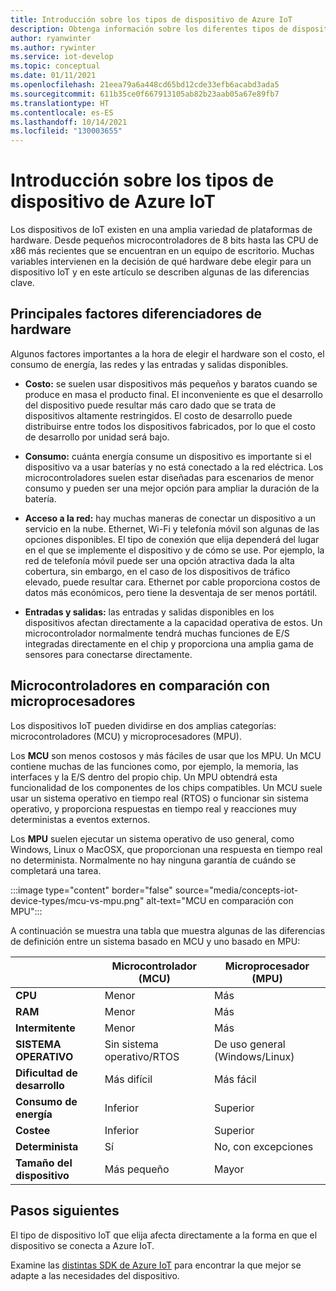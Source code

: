 ```yaml
---
title: Introducción sobre los tipos de dispositivo de Azure IoT
description: Obtenga información sobre los diferentes tipos de dispositivos compatibles con Azure IoT y las herramientas disponibles.
author: ryanwinter
ms.author: rywinter
ms.service: iot-develop
ms.topic: conceptual
ms.date: 01/11/2021
ms.openlocfilehash: 21eea79a6a448cd65bd12cde33efb6acabd3ada5
ms.sourcegitcommit: 611b35ce0f667913105ab82b23aab05a67e89fb7
ms.translationtype: HT
ms.contentlocale: es-ES
ms.lasthandoff: 10/14/2021
ms.locfileid: "130003655"
---
```

# <a name="overview-of-azure-iot-device-types"></a>Introducción sobre los tipos de dispositivo de Azure IoT
Los dispositivos de IoT existen en una amplia variedad de plataformas de hardware. Desde pequeños microcontroladores de 8 bits hasta las CPU de x86 más recientes que se encuentran en un equipo de escritorio. Muchas variables intervienen en la decisión de qué hardware debe elegir para un dispositivo IoT y en este artículo se describen algunas de las diferencias clave.

## <a name="key-hardware-differentiators"></a>Principales factores diferenciadores de hardware
Algunos factores importantes a la hora de elegir el hardware son el costo, el consumo de energía, las redes y las entradas y salidas disponibles.

* **Costo:** se suelen usar dispositivos más pequeños y baratos cuando se produce en masa el producto final. El inconveniente es que el desarrollo del dispositivo puede resultar más caro dado que se trata de dispositivos altamente restringidos. El costo de desarrollo puede distribuirse entre todos los dispositivos fabricados, por lo que el costo de desarrollo por unidad será bajo.

* **Consumo:** cuánta energía consume un dispositivo es importante si el dispositivo va a usar baterías y no está conectado a la red eléctrica. Los microcontroladores suelen estar diseñadas para escenarios de menor consumo y pueden ser una mejor opción para ampliar la duración de la batería.

* **Acceso a la red:** hay muchas maneras de conectar un dispositivo a un servicio en la nube. Ethernet, Wi-Fi y telefonía móvil son algunas de las opciones disponibles. El tipo de conexión que elija dependerá del lugar en el que se implemente el dispositivo y de cómo se use. Por ejemplo, la red de telefonía móvil puede ser una opción atractiva dada la alta cobertura, sin embargo, en el caso de los dispositivos de tráfico elevado, puede resultar cara. Ethernet por cable proporciona costos de datos más económicos, pero tiene la desventaja de ser menos portátil.

* **Entradas y salidas:** las entradas y salidas disponibles en los dispositivos afectan directamente a la capacidad operativa de estos. Un microcontrolador normalmente tendrá muchas funciones de E/S integradas directamente en el chip y proporciona una amplia gama de sensores para conectarse directamente.

## <a name="microcontrollers-vs-microprocessors"></a>Microcontroladores en comparación con microprocesadores
Los dispositivos IoT pueden dividirse en dos amplias categorías: microcontroladores (MCU) y microprocesadores (MPU).

Los **MCU** son menos costosos y más fáciles de usar que los MPU. Un MCU contiene muchas de las funciones como, por ejemplo, la memoria, las interfaces y la E/S dentro del propio chip. Un MPU obtendrá esta funcionalidad de los componentes de los chips compatibles. Un MCU suele usar un sistema operativo en tiempo real (RTOS) o funcionar sin sistema operativo, y proporciona respuestas en tiempo real y reacciones muy deterministas a eventos externos.

Los **MPU** suelen ejecutar un sistema operativo de uso general, como Windows, Linux o MacOSX, que proporcionan una respuesta en tiempo real no determinista. Normalmente no hay ninguna garantía de cuándo se completará una tarea. 

:::image type="content" border="false" source="media/concepts-iot-device-types/mcu-vs-mpu.png" alt-text="MCU en comparación con MPU":::

A continuación se muestra una tabla que muestra algunas de las diferencias de definición entre un sistema basado en MCU y uno basado en MPU:

||Microcontrolador (MCU)|Microprocesador (MPU)|
|-|-|-|
|**CPU**| Menor | Más |
|**RAM**| Menor | Más |
|**Intermitente**| Menor | Más |
|**SISTEMA OPERATIVO**| Sin sistema operativo/RTOS | De uso general (Windows/Linux) |
|**Dificultad de desarrollo**| Más difícil | Más fácil |
|**Consumo de energía**| Inferior | Superior |
|**Costee**| Inferior | Superior |
|**Determinista**| Sí | No, con excepciones |
|**Tamaño del dispositivo**| Más pequeño | Mayor |

## <a name="next-steps"></a>Pasos siguientes
El tipo de dispositivo IoT que elija afecta directamente a la forma en que el dispositivo se conecta a Azure IoT.

Examine las [distintas SDK de Azure IoT](about-iot-sdks.md) para encontrar la que mejor se adapte a las necesidades del dispositivo.
